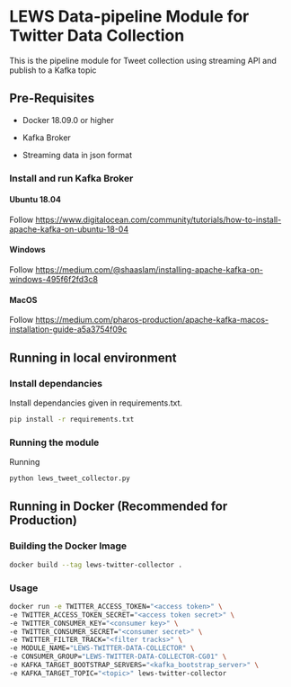 # LEWS Data-pipeline Module for Twitter Data Collection

This is the pipeline module for Tweet collection using streaming API and publish to a Kafka topic

## Pre-Requisites

- Docker 18.09.0 or higher

- Kafka Broker

- Streaming data in json format

### Install and run Kafka Broker
#### Ubuntu 18.04
Follow https://www.digitalocean.com/community/tutorials/how-to-install-apache-kafka-on-ubuntu-18-04
#### Windows 
Follow https://medium.com/@shaaslam/installing-apache-kafka-on-windows-495f6f2fd3c8
#### MacOS
Follow https://medium.com/pharos-production/apache-kafka-macos-installation-guide-a5a3754f09c

## Running in local environment
### Install dependancies
Install dependancies given in requirements.txt. 
```bash
pip install -r requirements.txt
```

### Running the module

Running
```bash
python lews_tweet_collector.py
```

## Running in Docker (Recommended for Production)
### Building the Docker Image


```bash
docker build --tag lews-twitter-collector .
```

### Usage

```bash
docker run -e TWITTER_ACCESS_TOKEN="<access token>" \
-e TWITTER_ACCESS_TOKEN_SECRET="<access token secret>" \
-e TWITTER_CONSUMER_KEY="<consumer key>" \
-e TWITTER_CONSUMER_SECRET="<consumer secret>" \
-e TWITTER_FILTER_TRACK="<filter tracks>" \
-e MODULE_NAME="LEWS-TWITTER-DATA-COLLECTOR" \
-e CONSUMER_GROUP="LEWS-TWITTER-DATA-COLLECTOR-CG01" \
-e KAFKA_TARGET_BOOTSTRAP_SERVERS="<kafka_bootstrap_server>" \
-e KAFKA_TARGET_TOPIC="<topic>" lews-twitter-collector
```
